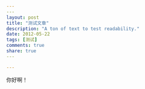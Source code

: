 ```yaml
---
​---
layout: post
title: "测试文章"
description: "A ton of text to test readability."
date: 2012-05-22
tags: [测试]
comments: true
share: true
​---

---
```


你好啊！